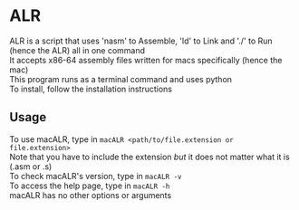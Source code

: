 # ALR

ALR is a script that uses 'nasm' to Assemble, 'ld' to Link and './' to Run (hence the ALR) all in one command  
It accepts x86-64 assembly files written for macs specifically (hence the mac)  
This program runs as a terminal command and uses python  
To install, follow the installation instructions

## Usage

To use macALR, type in `macALR <path/to/file.extension or file.extension>`  
Note that you have to include the extension _but_ it does not matter what it is (.asm or .s)  
To check macALR's version, type in `macALR -v`  
To access the help page, type in `macALR -h`  
macALR has no other options or arguments
